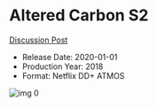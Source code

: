 # Altered Carbon S2

[Discussion Post](https://www.avsforum.com/threads/bass-eq-for-filtered-movies.2995212/post-59303026)

* Release Date: 2020-01-01
* Production Year: 2018
* Format: Netflix DD+ ATMOS

![img 0](https://i.imgur.com/0iVYxuj.jpg)


